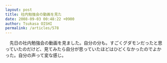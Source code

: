 ```yaml
---
layout: post
title: 社内勉強会の動画を見た
date: 2008-09-03 00:48:22 +0900
author: Tsukasa OISHI
permalink: /articles/578
---
```


　先日の社内勉強会の動画を見ました。自分の分も。すごくグダモンだったと思っていたのだけど、見てみたら自分が思っていたほどはひどくなかったのでよかった。自分の声って変な感じ。

